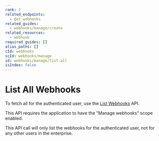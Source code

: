 ```yaml
---
rank: 2
related_endpoints:
  - get_webhooks
related_guides:
  - webhooks/manage/create
related_resources:
  - webhook
required_guides: []
alias_paths: []
cId: webhooks
scId: webhooks/manage
id: webhooks/manage/list-all
isIndex: false
---
```


# List All Webhooks

To fetch all for the authenticated user, use the [List Webhooks][1] API.

<Samples id='get_webhooks' >

</Samples>

<Message type='warning'>

This API requires the application to have the "Manage
webhooks" scope enabled.

</Message>

This API call will only list the webhooks for the authenticated user, not
for any other users in the enterprise.

[1]: endpoint://get_webhooks
